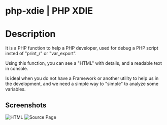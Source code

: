 php-xdie | PHP XDIE
===================

# Description

It is a PHP function to help a PHP developer, used for debug a PHP script insted of "print_r" or "var_export".

Using this function, you can see a "HTML" with details, and a readable text in console.

Is ideal when you do not have a Framework or another utility to help us in the development, and we need
a simple way to "simple" to analyze some variables.

## Screenshots

![HTML](http://eduardocuomo.com.ar/github/img/xdie/XDIE-var_export.png)
![Source Page](http://eduardocuomo.com.ar/github/img/xdie/XDIE-source-page.png)
